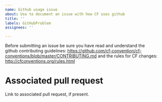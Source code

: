 ```yaml
---
name: Github usage issue
about: Use to document an issue with how CF uses github
title: ''
labels: GitHubProblem
assignees: ''

---
```


Before submitting an issue be sure you have read and understand the github contributing guidelines: https://github.com/cf-convention/cf-conventions/blob/master/CONTRIBUTING.md and the rules for CF changes: http://cfconventions.org/rules.html

# Associated pull request
Link to associated pull request, if present.
